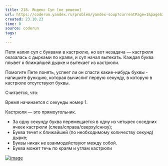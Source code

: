```yaml
---
title: 218. Яндекс Суп [не решено]
url: https://coderun.yandex.ru/problem/yandex-soup?currentPage=1&pageSize=10&tag=first_2023_frontend&rowNumber=7
created: 23.10.23
time: 0
source: coderun
tags:
  - 
---
```


Петя налил суп с буквами в кастрюлю, но вот незадача — кастрюля оказалась с дырками по краям, и суп начал вытекать. Каждая буква плывет к ближайшей дырке и вытекает из кастрюли.

Помогите Пете понять, успеет ли он спасти какие-нибудь буквы - напишите функцию, которая вычислит первую секунду, в которую в кастрюле отсутствуют буквы.

Считается, что:

Время начинается с секунды номер 1.

Кастрюля — это прямоугольник.

- За одну секунду буква перемещается в одну из четырех соседних ячеек кастрюли (слева/справа/сверху/снизу);
- Буква течет к ближайшей (по необходимому количеству секунд) дырке;
- Буквы никак не взаимодействуют между собой.
- Буква может течь по краям и углам кастрюли

<a href="https://ibb.co/VDPSgnr"><img src="https://i.ibb.co/Mp3VcwW/image.png" alt="image" border="0"></a>